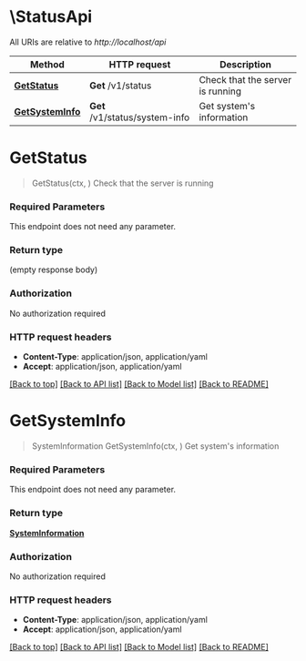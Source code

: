 # \StatusApi

All URIs are relative to *http://localhost/api*

Method | HTTP request | Description
------------- | ------------- | -------------
[**GetStatus**](StatusApi.md#GetStatus) | **Get** /v1/status | Check that the server is running
[**GetSystemInfo**](StatusApi.md#GetSystemInfo) | **Get** /v1/status/system-info | Get system&#39;s information


# **GetStatus**
> GetStatus(ctx, )
Check that the server is running



### Required Parameters
This endpoint does not need any parameter.

### Return type

 (empty response body)

### Authorization

No authorization required

### HTTP request headers

 - **Content-Type**: application/json, application/yaml
 - **Accept**: application/json, application/yaml

[[Back to top]](#) [[Back to API list]](../README.md#documentation-for-api-endpoints) [[Back to Model list]](../README.md#documentation-for-models) [[Back to README]](../README.md)

# **GetSystemInfo**
> SystemInformation GetSystemInfo(ctx, )
Get system's information



### Required Parameters
This endpoint does not need any parameter.

### Return type

[**SystemInformation**](SystemInformation.md)

### Authorization

No authorization required

### HTTP request headers

 - **Content-Type**: application/json, application/yaml
 - **Accept**: application/json, application/yaml

[[Back to top]](#) [[Back to API list]](../README.md#documentation-for-api-endpoints) [[Back to Model list]](../README.md#documentation-for-models) [[Back to README]](../README.md)

